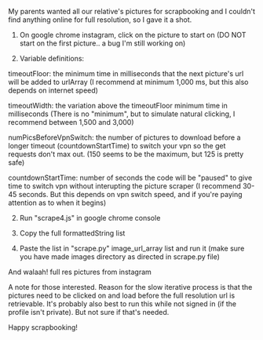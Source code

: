 My parents wanted all our relative's pictures for scrapbooking and I couldn't find anything online for full resolution, so I gave it a shot.

1. On google chrome instagram, click on the picture to start on (DO NOT start on the first picture.. a bug I'm still working on)

2. Variable definitions:

timeoutFloor: the minimum time in milliseconds that the next picture's url will be added to urlArray
(I recommend at minimum 1,000 ms, but this also depends on internet speed)

timeoutWidth: the variation above the timeoutFloor minimum time in milliseconds
(There is no "minimum", but to simulate natural clicking, I recommend between 1,500 and 3,000)

numPicsBeforeVpnSwitch: the number of pictures to download before a longer timeout (countdownStartTime) to switch your vpn so the get requests don't max out.
(150 seems to be the maximum, but 125 is pretty safe)

countdownStartTime: number of seconds the code will be "paused" to give time to switch vpn without interupting the picture scraper
(I recommend 30-45 seconds. But this depends on vpn switch speed, and if you're paying attention as to when it begins)

2. Run "scrape4.js" in google chrome console

3. Copy the full formattedString list

4. Paste the list in "scrape.py" image_url_array list and run it (make sure you have made images directory as directed in scrape.py file)

And walaah! full res pictures from instagram

A note for those interested. Reason for the slow iterative process is that the pictures need to be clicked on and load before the full resolution url is retrievable.
It's probably also best to run this while not signed in (if the profile isn't private). But not sure if that's needed.

Happy scrapbooking!
